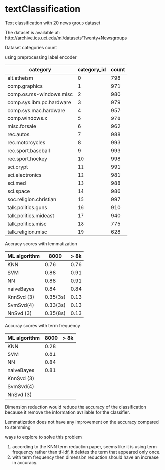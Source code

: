 # textClassification
Text classification with 20 news group dataset

The dataset is available at: http://archive.ics.uci.edu/ml/datasets/Twenty+Newsgroups

Dataset categories count

using preprocessing label encoder

|category                 |category_id   |count|
|-------------------------|--------------|-----|  
|alt.atheism              |0             |798  |
|comp.graphics            |1             |971  |
|comp.os.ms-windows.misc  |2             |980  |
|comp.sys.ibm.pc.hardware |3             |979  |
|comp.sys.mac.hardware    |4             |957  |
|comp.windows.x           |5             |978  |
|misc.forsale             |6             |962  |
|rec.autos                |7             |988  |
|rec.motorcycles          |8             |993  |
|rec.sport.baseball       |9             |993  |
|rec.sport.hockey         |10            |998  |
|sci.crypt                |11            |991  |
|sci.electronics          |12            |981  |
|sci.med                  |13            |988  |
|sci.space                |14            |986  |
|soc.religion.christian   |15            |997  |
|talk.politics.guns       |16            |910  |
|talk.politics.mideast    |17            |940  |
|talk.politics.misc       |18            |775  |
|talk.religion.misc       |19            |628  |


Accracy scores with lemmatization

| ML algorithm  | 8000     | > 8k    |
|---------------|----------|---------|
|KNN            | 0.76     |  0.76   |
|SVM            | 0.88     |  0.91   |
|NN             | 0.88     |  0.91   |
|naiveBayes     | 0.84     |  0.84   |
|KnnSvd (3)     | 0.35(3s) |  0.13   |
|SvmSvd(4)      | 0.33(3s) |  0.13   |
|NnSvd (3)      | 0.35(8s) |  0.13   |

Accuray scores with term frequency

| ML algorithm  | 8000     | > 8k    |
|---------------|----------|---------|
|KNN            | 0.28     |     |
|SVM            | 0.81     |     |
|NN             | 0.84     |     |
|naiveBayes     | 0.81     |     |
|KnnSvd (3)     |  |     |
|SvmSvd(4)      |  |     |
|NnSvd (3)      |  |     |


Dimension reduction would reduce the accuracy of the classification because it remove
the information available for the classifier.

Lemmatization does not have any improvement on the accuracy compared to stemming

ways to explore to solve this problem:
1. according to the KNN term reduction paper, seems like it is using term frequency rather than tf-idf, it deletes the term that appeared only once.
2. with term frequency then dimension reduction should have an increase in accuracy.
